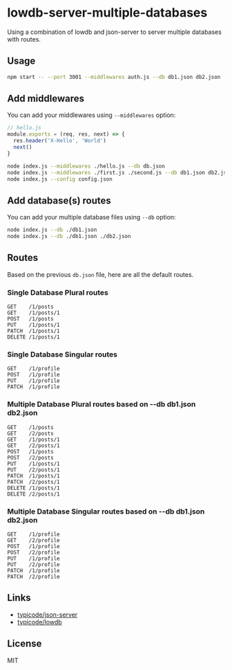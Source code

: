 # lowdb-server-multiple-databases

Using a combination of lowdb and json-server to server multiple databases with routes.

## Usage

```sh
npm start -- --port 3001 --middlewares auth.js --db db1.json db2.json
```

## Add middlewares

You can add your middlewares using `--middlewares` option:

```js
// hello.js
module.exports = (req, res, next) => {
  res.header('X-Hello', 'World')
  next()
}
```

```bash
node index.js --middlewares ./hello.js --db db.json
node index.js --middlewares ./first.js ./second.js --db db1.json db2.json
node index.js --config config.json
```

## Add database(s) routes

You can add your multiple database files using `--db` option:

```bash
node index.js --db ./db1.json
node index.js --db ./db1.json ./db2.json
```

## Routes

Based on the previous `db.json` file, here are all the default routes.

### Single Database Plural routes

```
GET    /1/posts
GET    /1/posts/1
POST   /1/posts
PUT    /1/posts/1
PATCH  /1/posts/1
DELETE /1/posts/1
```

### Single Database Singular routes

```
GET    /1/profile
POST   /1/profile
PUT    /1/profile
PATCH  /1/profile
```

### Multiple Database Plural routes based on --db db1.json db2.json

```
GET    /1/posts
GET    /2/posts
GET    /1/posts/1
GET    /2/posts/1
POST   /1/posts
POST   /2/posts
PUT    /1/posts/1
PUT    /2/posts/1
PATCH  /1/posts/1
PATCH  /2/posts/1
DELETE /1/posts/1
DELETE /2/posts/1
```

### Multiple Database Singular routes based on --db db1.json db2.json

```
GET    /1/profile
GET    /2/profile
POST   /1/profile
POST   /2/profile
PUT    /1/profile
PUT    /2/profile
PATCH  /1/profile
PATCH  /2/profile
```

## Links
- [typicode/json-server](https://github.com/typicode/json-server)
- [typicode/lowdb](https://github.com/typicode/lowdb)

## License
MIT